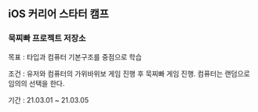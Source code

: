## iOS 커리어 스타터 캠프

### 묵찌빠 프로젝트 저장소
목표 : 타입과 컴퓨터 기본구조를 중점으로 학습  

조건 : 유저와 컴퓨터의 가위바위보 게임 진행 후 묵찌빠 게임 진행. 컴퓨터는 랜덤으로 임의의 선택을 한다.  

기간 : 21.03.01 ~ 21.03.05  

